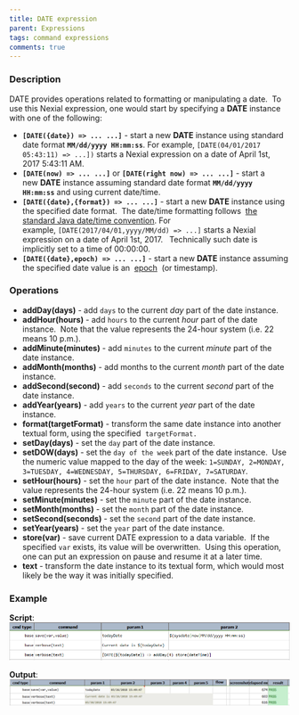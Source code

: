 ```yaml
---
title: DATE expression
parent: Expressions
tags: command expressions
comments: true
---
```



### Description
DATE provides operations related to formatting or manipulating a date.  To use this Nexial expression, one would start 
by specifying a **DATE** instance with one of the following:

- **`[DATE({date}) => ... ...]`** \- start a new **DATE** instance using standard date format **`MM/dd/yyyy HH:mm:ss`**.
  For example, `[DATE(04/01/2017 05:43:11) => ...])` starts a Nexial expression on a date of April 1st, 2017 5:43:11 AM. 
- **`[DATE(now) => ... ...]`** or **`[DATE(right now) => ... ...]`** \- start a new **DATE** instance assuming 
  standard date format **`MM/dd/yyyy HH:mm:ss`** and using current date/time.
- **`[DATE({date},{format}) => ... ...]`** \- start a new **DATE** instance using the specified date format.  The 
  date/time formatting follows 
  <a href="http://docs.oracle.com/javase/8/docs/api/java/text/SimpleDateFormat.html" class="external-link" target="_nexial_external">the standard Java date/time convention</a>. 
  For example, `[DATE(2017/04/01,yyyy/MM/dd) => ...]` starts a Nexial expression on a date of April 1st, 2017.  
  Technically such date is implicitly set to a time of 00:00:00.
- **`[DATE({date},epoch) => ... ...]`** \- start a new **DATE** instance assuming the specified date value is an 
  <a href="https://en.wikipedia.org/wiki/Unix_time" class="external-link" target="_nexial_external">epoch</a> 
  (or timestamp). 


### Operations
- **addDay(days)** \- add `days` to the current _day_ part of the date instance.
- **addHour(hours)** \- add `hours` to the current _hour_ part of the date instance.  Note that the value represents 
  the 24-hour system (i.e. 22 means 10 p.m.).
- **addMinute(minutes)** \- add `minutes` to the current _minute_ part of the date instance.
- **addMonth(months)** \- add months to the current _month_ part of the date instance.
- **addSecond(second)** \- add `seconds` to the current _second_ part of the date instance.
- **addYear(years)** \- add `years` to the current _year_ part of the date instance.
- **format(targetFormat)** \- transform the same date instance into another textual form, using the specified 
  `targetFormat.`
- **setDay(days)** \- set the `day` part of the date instance.
- **setDOW(days)** \- set the `day of the week` part of the date instance.  Use the numeric value mapped to the day 
  of the week: `1=SUNDAY, 2=MONDAY, 3=TUESDAY, 4=WEDNESDAY, 5=THURSDAY, 6=FRIDAY, 7=SATURDAY`.
- **setHour(hours)** \- set the `hour` part of the date instance.  Note that the value represents the 24-hour system 
  (i.e. 22 means 10 p.m.).
- **setMinute(minutes)** \- set the `minute` part of the date instance.
- **setMonth(months)** \- set the `month` part of the date instance.
- **setSecond(seconds)** \- set the `second` part of the date instance.
- **setYear(years)** \- set the `year` part of the date instance.
- **store(var)** \- save current DATE expression to a data variable.  If the specified `var` exists, its value will 
  be overwritten.  Using this operation, one can put an expression on pause and resume it at a later time.
- **text** \- transform the date instance to its textual form, which would most likely be the way it was initially 
  specified.


### Example
**Script**:<br/>
![script](image/DATEexpression_01.png)

**Output**:<br/>
![output](image/DATEexpression_02.png)

